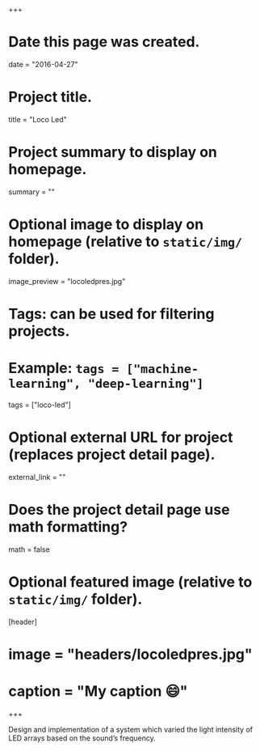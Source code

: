 +++
# Date this page was created.
date = "2016-04-27"

# Project title.
title = "Loco Led"

# Project summary to display on homepage.
summary = ""

# Optional image to display on homepage (relative to `static/img/` folder).
image_preview = "locoledpres.jpg"

# Tags: can be used for filtering projects.
# Example: `tags = ["machine-learning", "deep-learning"]`
tags = ["loco-led"]

# Optional external URL for project (replaces project detail page).
external_link = ""

# Does the project detail page use math formatting?
math = false

# Optional featured image (relative to `static/img/` folder).
[header]
# image = "headers/locoledpres.jpg"
# caption = "My caption :smile:"

+++

Design and implementation of a system which varied the light intensity of LED arrays based on the sound’s frequency.
